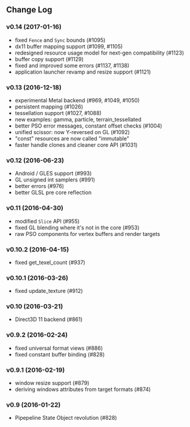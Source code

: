 ## Change Log

### v0.14 (2017-01-16)
  - fixed `Fence` and `Sync` bounds (#1095)
  - dx11 buffer mapping support (#1099, #1105)
  - redesigned resource usage model for next-gen compatibility (#1123)
  - buffer copy support (#1129)
  - fixed and improved some errors (#1137, #1138)
  - application launcher revamp and resize support (#1121)

### v0.13 (2016-12-18)
  - experimental Metal backend (#969, #1049, #1050)
  - persistent mapping (#1026)
  - tessellation support (#1027, #1088)
  - new examples: gamma, particle, terrain_tessellated
  - better PSO error messages, constant offset checks (#1004)
  - unified scissor: now Y-reversed on GL (#1092)
  - "const" resources are now called "immutable"
  - faster handle clones and cleaner core  API (#1031)

### v0.12 (2016-06-23)
  - Android / GLES support (#993)
  - GL unsigned int samplers (#991)
  - better errors (#976)
  - better GLSL pre core reflection

### v0.11 (2016-04-30)
  - modified `Slice` API (#955)
  - fixed GL blending where it's not in the core (#953)
  - raw PSO components for vertex buffers and render targets

### v0.10.2 (2016-04-15)
  - fixed get_texel_count (#937)

### v0.10.1 (2016-03-26)
  - fixed update_texture (#912)

### v0.10 (2016-03-21)
  - Direct3D 11 backend (#861)

### v0.9.2 (2016-02-24)
  - fixed universal format views (#886)
  - fixed constant buffer binding (#828)

### v0.9.1 (2016-02-19)
  - window resize support (#879)
  - deriving windows attributes from target formats (#874)

### v0.9 (2016-01-22)
  - Pipepeline State Object revolution (#828)

